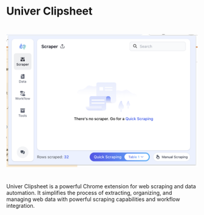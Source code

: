 # Univer Clipsheet

<img src="../assets/clipsheet_popup_home.png" style="width: 600px; height: 400px; object-fit: contain;"/>

Univer Clipsheet is a powerful Chrome extension for web scraping and data automation. It simplifies the process of extracting, organizing, and managing web data with powerful scraping capabilities and workflow integration.
